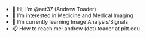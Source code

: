 - 👋 Hi, I’m @aet37 (Andrew Toader)
- 👀 I’m interested in Medicine and Medical Imaging
- 🌱 I’m currently learning Image Analysis/Signals
- 📫 How to reach me: andrew (dot) toader at pitt.edu

<!---
aet37/aet37 is a ✨ special ✨ repository because its `README.md` (this file) appears on your GitHub profile.
You can click the Preview link to take a look at your changes.
--->
